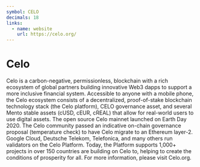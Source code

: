 ```yaml
---
symbol: CELO
decimals: 18
links:
  - name: website
    url: https://celo.org/
---
```


# Celo

Celo is a carbon-negative, permissionless, blockchain with a rich ecosystem of global partners building innovative Web3
dapps to support a more inclusive financial system. Accessible to anyone with a mobile phone, the Celo ecosystem
consists of a decentralized, proof-of-stake blockchain technology stack (the Celo platform), CELO governance asset, and
several Mento stable assets (cUSD, cEUR, cREAL) that allow for real-world users to use digital assets. The open source
Celo mainnet launched on Earth Day 2020. The Celo community passed an indicative on-chain governance
proposal (temperature check) to have Celo migrate to an Ethereum layer-2. Google Cloud, Deutsche Telekom, Telefonica,
and many others run validators on the Celo Platform. Today, the Platform supports 1,000+ projects in over 150 countries
are building on Celo to, helping to create the conditions of prosperity for all. For more information, please visit
Celo.org.
